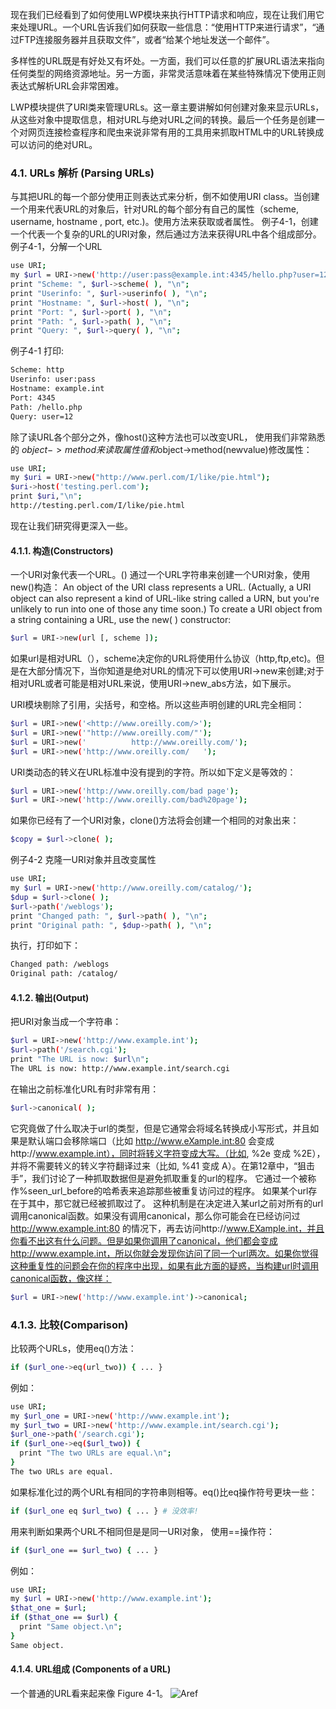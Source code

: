 ﻿
现在我们已经看到了如何使用LWP模块来执行HTTP请求和响应，现在让我们用它来处理URL。一个URL告诉我们如何获取一些信息：“使用HTTP来进行请求”，“通过FTP连接服务器并且获取文件”，或者“给某个地址发送一个邮件”。

多样性的URL既是有好处又有坏处。一方面，我们可以任意的扩展URL语法来指向任何类型的网络资源地址。另一方面，非常灵活意味着在某些特殊情况下使用正则表达式解析URL会非常困难。

LWP模块提供了URI类来管理URLs。这一章主要讲解如何创建对象来显示URLs，从这些对象中提取信息，相对URL与绝对URL之间的转换。最后一个任务是创建一个对网页连接检查程序和爬虫来说非常有用的工具用来抓取HTML中的URL转换成可以访问的绝对URL。


### 4.1. URLs 解析 (Parsing URLs)

与其把URL的每一个部分使用正则表达式来分析，倒不如使用URI class。当创建一个用来代表URL的对象后，针对URL的每个部分有自己的属性（scheme, username, hostname , port, etc.)。使用方法来获取或者属性。
例子4-1，创建一个代表一个复杂的URL的URI对象，然后通过方法来获得URL中各个组成部分。
例子4-1，分解一个URL
```sh
use URI;
my $url = URI->new('http://user:pass@example.int:4345/hello.php?user=12');
print "Scheme: ", $url->scheme( ), "\n";
print "Userinfo: ", $url->userinfo( ), "\n";
print "Hostname: ", $url->host( ), "\n";
print "Port: ", $url->port( ), "\n";
print "Path: ", $url->path( ), "\n";
print "Query: ", $url->query( ), "\n";
```
例子4-1 打印:
```sh
Scheme: http
Userinfo: user:pass
Hostname: example.int
Port: 4345
Path: /hello.php
Query: user=12
```

除了读URL各个部分之外，像host()这种方法也可以改变URL， 使用我们非常熟悉的 $object->method来读取属性值和$object->method(newvalue)修改属性：
```sh
use URI;
my $uri = URI->new("http://www.perl.com/I/like/pie.html");
$uri->host('testing.perl.com');
print $uri,"\n";
http://testing.perl.com/I/like/pie.html
```

现在让我们研究得更深入一些。



#### 4.1.1. 构造(Constructors)

一个URI对象代表一个URL。() 通过一个URL字符串来创建一个URI对象，使用new()构造：
An object of the URI class represents a URL. (Actually, a URI object can also represent a kind of URL-like string called a URN, but you're unlikely to run into one of those any time soon.) To create a URI object from a string containing a URL, use the new( ) constructor:

```sh
$url = URI->new(url [, scheme ]);
```

如果url是相对URL（），scheme决定你的URL将使用什么协议（http,ftp,etc)。但是在大部分情况下，当你知道是绝对URL的情况下可以使用URI->new来创建;对于相对URL或者可能是相对URL来说，使用URI->new_abs方法，如下展示。

URI模块剔除了引用，尖括号，和空格。所以这些声明创建的URL完全相同：
```sh
$url = URI->new('<http://www.oreilly.com/>');
$url = URI->new('"http://www.oreilly.com/"');
$url = URI->new('          http://www.oreilly.com/');
$url = URI->new('http://www.oreilly.com/   ');
```

URI类动态的转义在URL标准中没有提到的字符。所以如下定义是等效的：
```sh
$url = URI->new('http://www.oreilly.com/bad page');
$url = URI->new('http://www.oreilly.com/bad%20page');
```

如果你已经有了一个URI对象，clone()方法将会创建一个相同的对象出来：
```sh
$copy = $url->clone( );
```

例子4-2 克隆一URI对象并且改变属性

```sh
use URI;
my $url = URI->new('http://www.oreilly.com/catalog/');
$dup = $url->clone( );
$url->path('/weblogs');
print "Changed path: ", $url->path( ), "\n";
print "Original path: ", $dup->path( ), "\n";
```

执行，打印如下：
```sh
Changed path: /weblogs
Original path: /catalog/
```

#### 4.1.2. 输出(Output)

把URI对象当成一个字符串：
```sh
$url = URI->new('http://www.example.int');
$url->path('/search.cgi');
print "The URL is now: $url\n";
The URL is now: http://www.example.int/search.cgi
```
在输出之前标准化URL有时非常有用：
```sh
$url->canonical( );
```

它究竟做了什么取决于url的类型，但是它通常会将域名转换成小写形式，并且如果是默认端口会移除端口（比如 http://www.eXample.int:80 会变成http://www.example.int），同时将转义字符变成大写。（比如, %2e 变成 %2E），并将不需要转义的转义字符翻译过来（比如, %41 变成 A）。在第12章中，“狙击手”，我们讨论了一种抓取数据但是避免抓取重复的url的程序。 它通过一个被称作%seen_url_before的哈希表来追踪那些被重复访问过的程序。 如果某个url存在于其中，那它就已经被抓取过了。 这种机制是在决定进入某url之前对所有的url调用canonical函数。如果没有调用canonical，那么你可能会在已经访问过 http://www.example.int:80 的情况下，再去访问http://www.EXample.int，并且你看不出这有什么问题。但是如果你调用了canonical，他们都会变成http://www.example.int，所以你就会发现你访问了同一个url两次。如果你觉得这种重复性的问题会在你的程序中出现，如果有此方面的疑惑，当构建url时调用canonical函数，像这样：

```sh
$url = URI->new('http://www.example.int')->canonical;
```

### 4.1.3. 比较(Comparison)

比较两个URLs，使用eq()方法：
```sh
if ($url_one->eq(url_two)) { ... }
```

例如：
```sh
use URI;
my $url_one = URI->new('http://www.example.int');
my $url_two = URI->new('http://www.example.int/search.cgi');
$url_one->path('/search.cgi');
if ($url_one->eq($url_two)) {
  print "The two URLs are equal.\n";
}
The two URLs are equal.
```
如果标准化过的两个URL有相同的字符串则相等。eq()比eq操作符号更块一些：
```sh
if ($url_one eq $url_two) { ... } # 没效率!
```

用来判断如果两个URL不相同但是是同一URI对象， 使用==操作符：

```sh
if ($url_one == $url_two) { ... }
```

例如：
```sh
use URI;
my $url = URI->new('http://www.example.int');
$that_one = $url;
if ($that_one == $url) {
  print "Same object.\n";
}
Same object.
```

#### 4.1.4. URL组成 (Components of a URL)

一个普通的URL看来起来像 Figure 4-1。
![Aref](https://github.com/flyingwitholdlady/PerlandLWP-Trans/res/plwp_0401.png)



